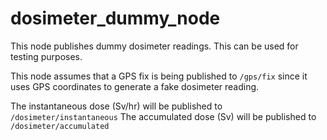 # dosimeter_dummy_node #

This node publishes dummy dosimeter readings. This can be used for testing purposes.

This node assumes that a GPS fix is being published to `/gps/fix` since it uses
GPS coordinates to generate a fake dosimeter reading.

The instantaneous dose (Sv/hr) will be published to `/dosimeter/instantaneous`
The accumulated dose (Sv) will be published to `/dosimeter/accumulated`

